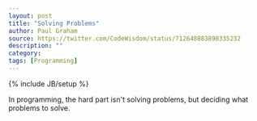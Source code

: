 ```yaml
---
layout: post
title: "Solving Problems"
author: Paul Graham
source: https://twitter.com/CodeWisdom/status/712648883898335232
description: ""
category:
tags: [Programming]
---
```

{% include JB/setup %}

In programming, the hard part isn't solving problems, but deciding what problems to solve.
